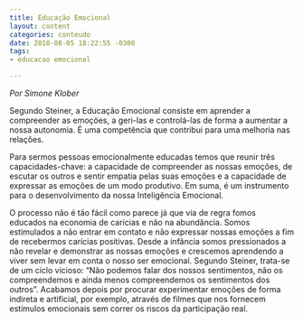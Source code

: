 ```yaml
---
title: Educação Emocional
layout: content
categories: conteudo
date: 2018-08-05 18:22:55 -0300
tags:
- educacao emocional

---
```

_Por Simone Klober_

Segundo Steiner, a Educação Emocional consiste em aprender a compreender as emoções, a geri-las e controlá-las de forma a aumentar a nossa autonomia. É uma competência que contribui para uma melhoria nas relações.

Para sermos pessoas emocionalmente educadas temos que reunir três capacidades-chave: a capacidade de compreender as nossas emoções, de escutar os outros e sentir empatia pelas suas emoções e a capacidade de expressar as emoções de um modo produtivo. Em suma, é um instrumento para o desenvolvimento da nossa Inteligência Emocional.

O processo não é tão fácil como parece já que via de regra fomos educados na economia de carícias e não na abundância. Somos estimulados a não entrar em contato e não expressar nossas emoções a fim de recebermos carícias positivas. Desde a infância somos pressionados a não revelar e demonstrar as nossas emoções e crescemos aprendendo a viver sem levar em conta o nosso ser emocional. Segundo Steiner, trata-se de um ciclo vicioso: “Não podemos falar dos nossos sentimentos, não os compreendemos e ainda menos compreendemos os sentimentos dos outros”. Acabamos depois por procurar experimentar emoções de forma indireta e artificial, por exemplo, através de filmes que nos fornecem estímulos emocionais sem correr os riscos da participação real.